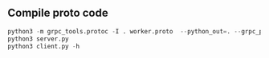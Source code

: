 ## Compile proto code

```python
python3 -m grpc_tools.protoc -I . worker.proto  --python_out=. --grpc_python_out=.
python3 server.py
python3 client.py -h
```
